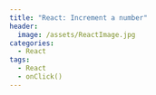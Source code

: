 ```yaml
---
title: "React: Increment a number"
header:
  image: /assets/ReactImage.jpg
categories:
  - React
tags:
  - React
  - onClick()
---
```


